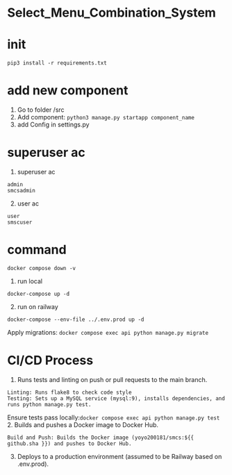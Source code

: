 # Select_Menu_Combination_System

# init
`pip3 install -r requirements.txt`

# add new component
1. Go to folder /src
2. Add component: `python3 manage.py startapp component_name`
3. add Config in settings.py

# superuser ac
1. superuser ac
```
admin
smcsadmin
```
2. user ac
```
user
smscuser
```

# command
`docker compose down -v`
1. run local
```
docker-compose up -d
```
2. run on railway
```
docker-compose --env-file ../.env.prod up -d
```
Apply migrations: `docker compose exec api python manage.py migrate`
# CI/CD Process
1. Runs tests and linting on push or pull requests to the main branch.
```
Linting: Runs flake8 to check code style
Testing: Sets up a MySQL service (mysql:9), installs dependencies, and runs python manage.py test.
```
Ensure tests pass locally:`docker compose exec api python manage.py test`
2. Builds and pushes a Docker image to Docker Hub.
```
Build and Push: Builds the Docker image (yoyo200181/smcs:${{ github.sha }}) and pushes to Docker Hub.
```
3. Deploys to a production environment (assumed to be Railway based on .env.prod).